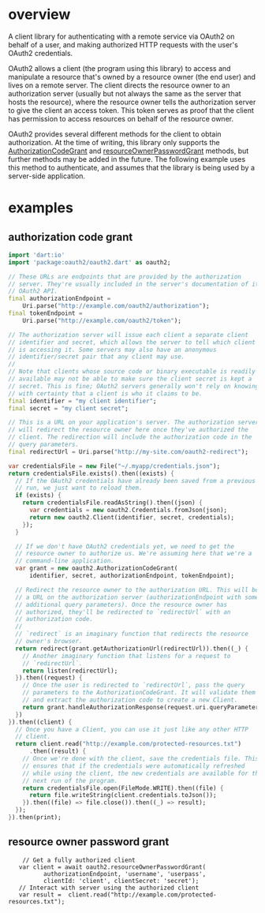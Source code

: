 # overview
A client library for authenticating with a remote service via OAuth2 on
behalf of a user, and making authorized HTTP requests with the user's OAuth2
credentials.

OAuth2 allows a client (the program using this library) to access and
manipulate a resource that's owned by a resource owner (the end user) and
lives on a remote server. The client directs the resource owner to an
authorization server (usually but not always the same as the server that
hosts the resource), where the resource owner tells the authorization server
to give the client an access token. This token serves as proof that the
client has permission to access resources on behalf of the resource owner.

OAuth2 provides several different methods for the client to obtain
authorization. At the time of writing, this library only supports the
[AuthorizationCodeGrant][] and [resourceOwnerPasswordGrant][] methods, but
further methods may be added in the future. The following example uses this
method to authenticate, and assumes that the library is being used by a server-side
application.

[AuthorizationCodeGrant]: https://api.dartlang.org/apidocs/channels/stable/#oauth2/oauth2.AuthorizationCodeGrant
[resourceOwnerPasswordGrant]: https://api.dartlang.org/apidocs/channels/stable/#oauth2/oauth2.resourceOwnerPasswordGrant

# examples
## authorization code grant
```dart
import 'dart:io'
import 'package:oauth2/oauth2.dart' as oauth2;

// These URLs are endpoints that are provided by the authorization
// server. They're usually included in the server's documentation of its
// OAuth2 API.
final authorizationEndpoint =
    Uri.parse("http://example.com/oauth2/authorization");
final tokenEndpoint =
    Uri.parse("http://example.com/oauth2/token");

// The authorization server will issue each client a separate client
// identifier and secret, which allows the server to tell which client
// is accessing it. Some servers may also have an anonymous
// identifier/secret pair that any client may use.
//
// Note that clients whose source code or binary executable is readily
// available may not be able to make sure the client secret is kept a
// secret. This is fine; OAuth2 servers generally won't rely on knowing
// with certainty that a client is who it claims to be.
final identifier = "my client identifier";
final secret = "my client secret";

// This is a URL on your application's server. The authorization server
// will redirect the resource owner here once they've authorized the
// client. The redirection will include the authorization code in the
// query parameters.
final redirectUrl = Uri.parse("http://my-site.com/oauth2-redirect");

var credentialsFile = new File("~/.myapp/credentials.json");
return credentialsFile.exists().then((exists) {
  // If the OAuth2 credentials have already been saved from a previous
  // run, we just want to reload them.
  if (exists) {
    return credentialsFile.readAsString().then((json) {
      var credentials = new oauth2.Credentials.fromJson(json);
      return new oauth2.Client(identifier, secret, credentials);
    });
  }

  // If we don't have OAuth2 credentials yet, we need to get the
  // resource owner to authorize us. We're assuming here that we're a
  // command-line application.
  var grant = new oauth2.AuthorizationCodeGrant(
      identifier, secret, authorizationEndpoint, tokenEndpoint);

  // Redirect the resource owner to the authorization URL. This will be
  // a URL on the authorization server (authorizationEndpoint with some
  // additional query parameters). Once the resource owner has
  // authorized, they'll be redirected to `redirectUrl` with an
  // authorization code.
  //
  // `redirect` is an imaginary function that redirects the resource
  // owner's browser.
  return redirect(grant.getAuthorizationUrl(redirectUrl)).then((_) {
    // Another imaginary function that listens for a request to
    // `redirectUrl`.
    return listen(redirectUrl);
  }).then((request) {
    // Once the user is redirected to `redirectUrl`, pass the query
    // parameters to the AuthorizationCodeGrant. It will validate them
    // and extract the authorization code to create a new Client.
    return grant.handleAuthorizationResponse(request.uri.queryParameters);
  })
}).then((client) {
  // Once you have a Client, you can use it just like any other HTTP
  // client.
  return client.read("http://example.com/protected-resources.txt")
      .then((result) {
    // Once we're done with the client, save the credentials file. This
    // ensures that if the credentials were automatically refreshed
    // while using the client, the new credentials are available for the
    // next run of the program.
    return credentialsFile.open(FileMode.WRITE).then((file) {
      return file.writeString(client.credentials.toJson());
    }).then((file) => file.close()).then((_) => result);
  });
}).then(print);
```
## resource owner password grant

```
    // Get a fully authorized client
   var client = await oauth2.resourceOwnerPasswordGrant(
          authorizationEndpoint, 'username', 'userpass',
          clientId: 'client', clientSecret: 'secret');
   // Interact with server using the authorized client
   var result =  client.read("http://example.com/protected-resources.txt");

```